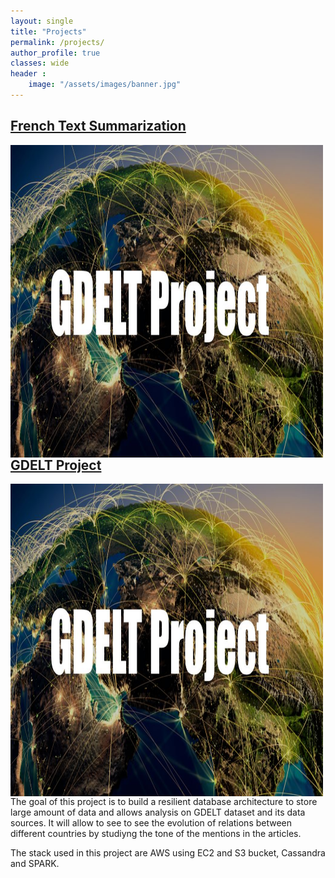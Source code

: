 ```yaml
---
layout: single
title: "Projects"
permalink: /projects/
author_profile: true
classes: wide
header :
    image: "/assets/images/banner.jpg"
---
```



## [French Text Summarization](https://github.com/ialifinaritra/Text_Summarization)

<img align="left" width="500" height="500" src="/assets/images/GDELT.jpg">

## [GDELT Project](https://github.com/ialifinaritra/Gdelt-Project)

<img align="left" width="500" height="500" padding=50px src="/assets/images/GDELT.jpg">
The goal of this project is to build a resilient database architecture to store large amount of data and allows analysis on GDELT dataset and its data sources. It will allow to see to see the evolution of relations between different countries by studiyng the tone of the mentions in the articles.

The stack used in this project are AWS using EC2 and S3 bucket, Cassandra and SPARK.